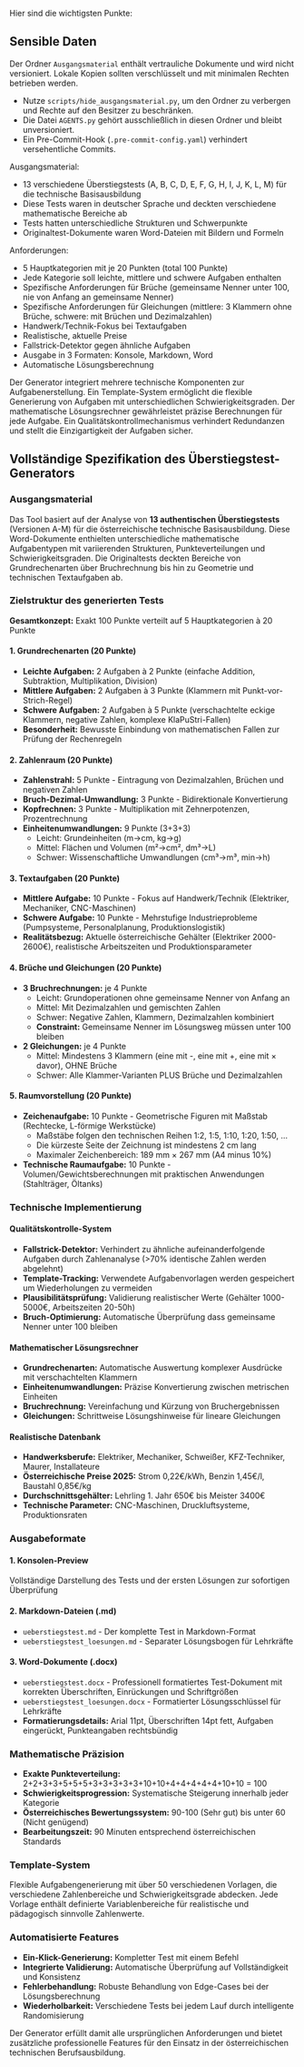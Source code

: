 Hier sind die wichtigsten Punkte:

## Sensible Daten

Der Ordner `Ausgangsmaterial` enthält vertrauliche Dokumente und wird nicht versioniert.
Lokale Kopien sollten verschlüsselt und mit minimalen Rechten betrieben werden.

- Nutze `scripts/hide_ausgangsmaterial.py`, um den Ordner zu verbergen und Rechte auf den Besitzer zu beschränken.
- Die Datei `AGENTS.py` gehört ausschließlich in diesen Ordner und bleibt unversioniert.
- Ein Pre-Commit-Hook (`.pre-commit-config.yaml`) verhindert versehentliche Commits.

Ausgangsmaterial:

- 13 verschiedene Überstiegstests (A, B, C, D, E, F, G, H, I, J, K, L, M) für die technische Basisausbildung
- Diese Tests waren in deutscher Sprache und deckten verschiedene mathematische Bereiche ab
- Tests hatten unterschiedliche Strukturen und Schwerpunkte
- Originaltest-Dokumente waren Word-Dateien mit Bildern und Formeln

Anforderungen:

- 5 Hauptkategorien mit je 20 Punkten (total 100 Punkte)
- Jede Kategorie soll leichte, mittlere und schwere Aufgaben enthalten
- Spezifische Anforderungen für Brüche (gemeinsame Nenner unter 100, nie von Anfang an gemeinsame Nenner)
- Spezifische Anforderungen für Gleichungen (mittlere: 3 Klammern ohne Brüche, schwere: mit Brüchen und Dezimalzahlen)
- Handwerk/Technik-Fokus bei Textaufgaben
- Realistische, aktuelle Preise
- Fallstrick-Detektor gegen ähnliche Aufgaben
- Ausgabe in 3 Formaten: Konsole, Markdown, Word
- Automatische Lösungsberechnung

Der Generator integriert mehrere technische Komponenten zur Aufgabenerstellung. Ein Template-System ermöglicht die flexible Generierung von Aufgaben mit unterschiedlichen Schwierigkeitsgraden. Der mathematische Lösungsrechner gewährleistet präzise Berechnungen für jede Aufgabe. Ein Qualitätskontrollmechanismus verhindert Redundanzen und stellt die Einzigartigkeit der Aufgaben sicher.

## Vollständige Spezifikation des Überstiegstest-Generators

### Ausgangsmaterial

Das Tool basiert auf der Analyse von **13 authentischen Überstiegstests** (Versionen A-M) für die österreichische technische Basisausbildung. Diese Word-Dokumente enthielten unterschiedliche mathematische Aufgabentypen mit variierenden Strukturen, Punkteverteilungen und Schwierigkeitsgraden. Die Originaltests deckten Bereiche von Grundrechenarten über Bruchrechnung bis hin zu Geometrie und technischen Textaufgaben ab.

### Zielstruktur des generierten Tests

**Gesamtkonzept:** Exakt 100 Punkte verteilt auf 5 Hauptkategorien à 20 Punkte

#### 1. Grundrechenarten (20 Punkte)

- **Leichte Aufgaben:** 2 Aufgaben à 2 Punkte (einfache Addition, Subtraktion, Multiplikation, Division)
- **Mittlere Aufgaben:** 2 Aufgaben à 3 Punkte (Klammern mit Punkt-vor-Strich-Regel)
- **Schwere Aufgaben:** 2 Aufgaben à 5 Punkte (verschachtelte eckige Klammern, negative Zahlen, komplexe KlaPuStri-Fallen)
- **Besonderheit:** Bewusste Einbindung von mathematischen Fallen zur Prüfung der Rechenregeln

#### 2. Zahlenraum (20 Punkte)

- **Zahlenstrahl:** 5 Punkte - Eintragung von Dezimalzahlen, Brüchen und negativen Zahlen
- **Bruch-Dezimal-Umwandlung:** 3 Punkte - Bidirektionale Konvertierung
- **Kopfrechnen:** 3 Punkte - Multiplikation mit Zehnerpotenzen, Prozentrechnung
- **Einheitenumwandlungen:** 9 Punkte (3+3+3)
  - Leicht: Grundeinheiten (m→cm, kg→g)
  - Mittel: Flächen und Volumen (m²→cm², dm³→L)
  - Schwer: Wissenschaftliche Umwandlungen (cm³→m³, min→h)

#### 3. Textaufgaben (20 Punkte)

- **Mittlere Aufgabe:** 10 Punkte - Fokus auf Handwerk/Technik (Elektriker, Mechaniker, CNC-Maschinen)
- **Schwere Aufgabe:** 10 Punkte - Mehrstufige Industrieprobleme (Pumpsysteme, Personalplanung, Produktionslogistik)
- **Realitätsbezug:** Aktuelle österreichische Gehälter (Elektriker 2000-2600€), realistische Arbeitszeiten und Produktionsparameter

#### 4. Brüche und Gleichungen (20 Punkte)

- **3 Bruchrechnungen:** je 4 Punkte
  - Leicht: Grundoperationen ohne gemeinsame Nenner von Anfang an
  - Mittel: Mit Dezimalzahlen und gemischten Zahlen
  - Schwer: Negative Zahlen, Klammern, Dezimalzahlen kombiniert
  - **Constraint:** Gemeinsame Nenner im Lösungsweg müssen unter 100 bleiben
- **2 Gleichungen:** je 4 Punkte
  - Mittel: Mindestens 3 Klammern (eine mit -, eine mit +, eine mit × davor), OHNE Brüche
  - Schwer: Alle Klammer-Varianten PLUS Brüche und Dezimalzahlen

#### 5. Raumvorstellung (20 Punkte)

- **Zeichenaufgabe:** 10 Punkte - Geometrische Figuren mit Maßstab (Rechtecke, L-förmige Werkstücke)
  - Maßstäbe folgen den technischen Reihen 1:2, 1:5, 1:10, 1:20, 1:50, …
  - Die kürzeste Seite der Zeichnung ist mindestens 2 cm lang
  - Maximaler Zeichenbereich: 189 mm × 267 mm (A4 minus 10%)
- **Technische Raumaufgabe:** 10 Punkte - Volumen/Gewichtsberechnungen mit praktischen Anwendungen (Stahlträger, Öltanks)

### Technische Implementierung

#### Qualitätskontrolle-System

- **Fallstrick-Detektor:** Verhindert zu ähnliche aufeinanderfolgende Aufgaben durch Zahlenanalyse (>70% identische Zahlen werden abgelehnt)
- **Template-Tracking:** Verwendete Aufgabenvorlagen werden gespeichert um Wiederholungen zu vermeiden
- **Plausibilitätsprüfung:** Validierung realistischer Werte (Gehälter 1000-5000€, Arbeitszeiten 20-50h)
- **Bruch-Optimierung:** Automatische Überprüfung dass gemeinsame Nenner unter 100 bleiben

#### Mathematischer Lösungsrechner

- **Grundrechenarten:** Automatische Auswertung komplexer Ausdrücke mit verschachtelten Klammern
- **Einheitenumwandlungen:** Präzise Konvertierung zwischen metrischen Einheiten
- **Bruchrechnung:** Vereinfachung und Kürzung von Bruchergebnissen
- **Gleichungen:** Schrittweise Lösungshinweise für lineare Gleichungen

#### Realistische Datenbank

- **Handwerksberufe:** Elektriker, Mechaniker, Schweißer, KFZ-Techniker, Maurer, Installateure
- **Österreichische Preise 2025:** Strom 0,22€/kWh, Benzin 1,45€/l, Baustahl 0,85€/kg
- **Durchschnittsgehälter:** Lehrling 1. Jahr 650€ bis Meister 3400€
- **Technische Parameter:** CNC-Maschinen, Druckluftsysteme, Produktionsraten

### Ausgabeformate

#### 1. Konsolen-Preview

Vollständige Darstellung des Tests und der ersten Lösungen zur sofortigen Überprüfung

#### 2. Markdown-Dateien (.md)

- `ueberstiegstest.md` - Der komplette Test in Markdown-Format
- `ueberstiegstest_loesungen.md` - Separater Lösungsbogen für Lehrkräfte

#### 3. Word-Dokumente (.docx)

- `ueberstiegstest.docx` - Professionell formatiertes Test-Dokument mit korrekten Überschriften, Einrückungen und Schriftgrößen
- `ueberstiegstest_loesungen.docx` - Formatierter Lösungsschlüssel für Lehrkräfte
- **Formatierungsdetails:** Arial 11pt, Überschriften 14pt fett, Aufgaben eingerückt, Punkteangaben rechtsbündig

### Mathematische Präzision

- **Exakte Punkteverteilung:** 2+2+3+3+5+5+5+3+3+3+3+3+10+10+4+4+4+4+4+10+10 = 100
- **Schwierigkeitsprogression:** Systematische Steigerung innerhalb jeder Kategorie
- **Österreichisches Bewertungssystem:** 90-100 (Sehr gut) bis unter 60 (Nicht genügend)
- **Bearbeitungszeit:** 90 Minuten entsprechend österreichischen Standards

### Template-System

Flexible Aufgabengenerierung mit über 50 verschiedenen Vorlagen, die verschiedene Zahlenbereiche und Schwierigkeitsgrade abdecken. Jede Vorlage enthält definierte Variablenbereiche für realistische und pädagogisch sinnvolle Zahlenwerte.

### Automatisierte Features

- **Ein-Klick-Generierung:** Kompletter Test mit einem Befehl
- **Integrierte Validierung:** Automatische Überprüfung auf Vollständigkeit und Konsistenz
- **Fehlerbehandlung:** Robuste Behandlung von Edge-Cases bei der Lösungsberechnung
- **Wiederholbarkeit:** Verschiedene Tests bei jedem Lauf durch intelligente Randomisierung

Der Generator erfüllt damit alle ursprünglichen Anforderungen und bietet zusätzliche professionelle Features für den Einsatz in der österreichischen technischen Berufsausbildung.
